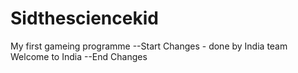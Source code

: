 # Sidthesciencekid
My first gameing programme
--Start Changes - done by India team
Welcome to India
--End Changes
